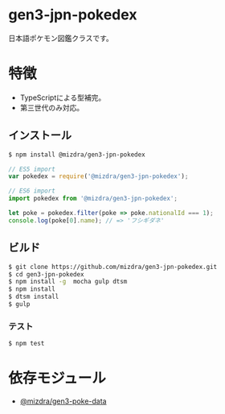 # gen3-jpn-pokedex
日本語ポケモン図鑑クラスです。


# 特徴
- TypeScriptによる型補完。
- 第三世代のみ対応。

## インストール
```bash
$ npm install @mizdra/gen3-jpn-pokedex
```

```js
// ES5 import
var pokedex = require('@mizdra/gen3-jpn-pokedex');

// ES6 import
import pokedex from '@mizdra/gen3-jpn-pokedex';

let poke = pokedex.filter(poke => poke.nationalId === 1);
console.log(poke[0].name); // => 'フシギダネ'
```


## ビルド
```bash
$ git clone https://github.com/mizdra/gen3-jpn-pokedex.git
$ cd gen3-jpn-pokedex
$ npm install -g  mocha gulp dtsm
$ npm install
$ dtsm install
$ gulp
```

### テスト
```bash
$ npm test
```

# 依存モジュール
- [@mizdra/gen3-poke-data](https://github.com/mizdra/gen3-poke-data)
